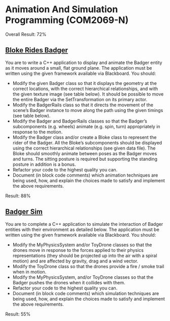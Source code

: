 # Animation And Simulation Programming (COM2069-N) 

Overall Result: 72%

## [Bloke Rides Badger]
You are to write a C++ application to display and animate the Badger entity as it moves around a
small, flat ground plane. The application must be written using the given framework available via
Blackboard. You should:
* Modify the given Badger class so that it displays the geometry at the correct locations, with the
correct hierarchical relationships, and with the given texture image (see table below). It should
be possible to move the entire Badger via the SetTransformation on its primary actor.
* Modify the BadgerRails class so that it directs the movement of the scene’s Badger instance to
move along the path using the given timings (see table below).
* Modify the Badger and BadgerRails classes so that the Badger’s subcomponents (e.g. wheels)
animate (e.g. spin, turn) appropriately in response to the motion.
* Modify the Badger class and/or create a Bloke class to represent the rider of the Badger. All the
Bloke’s subcomponents should be displayed using the correct hierarchical relationships (see
given data file). The Bloke should smoothly animate between poses as the Badger moves and
turns. The sitting posture is required but supporting the standing posture in addition is a bonus.
* Refactor your code to the highest quality you can.
* Document (in block code comments) which animation techniques are being used, how, and
explain the choices made to satisfy and implement the above requirements.

Result: 88%


## [Badger Sim]
You are to complete a C++ application to simulate the interaction of Badger entities with their
environment as detailed below. The application must be written using the given framework
available via Blackboard. You should:
* Modify the MyPhysicsSystem and/or ToyDrone classes so that the drones move in response to
the forces applied to their physics representations (they should be projected up into the air with
a spiral motion) and are affected by gravity, drag and a wind vector.
* Modify the ToyDrone class so that the drones provide a fire / smoke trail when in motion.
* Modify the MyPhysicsSystem, and/or ToyDrone classes so that the Badger pushes the drones
when it collides with them.
* Refactor your code to the highest quality you can.
* Document (in block code comments) which simulation techniques are being used, how, and
explain the choices made to satisfy and implement the above requirements.

Result: 55%

[Bloke Rides Badger]: https://github.com/freddiebabord/AnimationAndSimulationProgramming2015-2016/tree/master/BadgerSim
[Badger Sim]: https://github.com/freddiebabord/AnimationAndSimulationProgramming2015-2016/tree/master/BadgerSim
